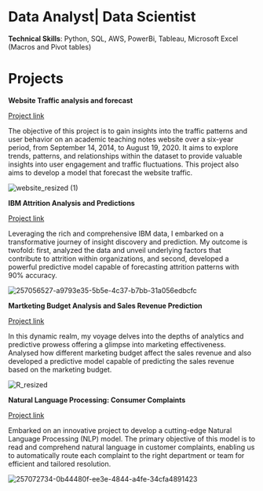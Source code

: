 # **Data Analyst| Data Scientist**

**Technical Skills**: Python, SQL, AWS, PowerBi, Tableau, Microsoft Excel (Macros and Pivot tables)

# **Projects**


**Website Traffic analysis and forecast**

[Project link](https://github.com/Tshifhumulo10/Website-Traffic-analysis-and-Forecast)

The objective of this project is to  gain insights into the traffic patterns and user behavior on an academic teaching notes website over a six-year period, from September 14, 2014, to August 19, 2020. It aims to explore trends, patterns, and relationships within the dataset to provide valuable insights into user engagement and traffic fluctuations. This project also aims to develop a model that forecast the website traffic. 


![website_resized (1)](https://github.com/Tshifhumulo10/Website-Traffic-analysis-and-Forecast/assets/115041717/f0e02225-8d02-4b7f-a578-bc23c089ea8f)


**IBM Attrition Analysis and Predictions**

[Project link](https://github.com/Tshifhumulo10/IBM-Employee-Attrition)

 Leveraging the rich and comprehensive IBM data, I embarked on a transformative journey of insight discovery and prediction. My outcome is twofold: first, analyzed the data and unveil underlying factors that contribute to attrition within organizations, and second, developed a powerful predictive model capable of forecasting attrition patterns with 90% accuracy. 

![257056527-a9793e35-5b5e-4c37-b7bb-31a056edbcfc](https://github.com/Tshifhumulo10/IBM-Employee-Attrition/assets/115041717/05f9da09-6c80-4684-a925-c677ca4052ff)

**Martketing Budget Analysis and Sales Revenue Prediction**

[Project link](https://github.com/Tshifhumulo10/Martketing-Analysis-and-Revenue-Prediction)

In this dynamic realm, my voyage delves into the depths of analytics and predictive prowess offering a glimpse into  marketing effectiveness. Analysed how different marketing budget affect the sales revenue and also developed a predictive model capable of predicting  the sales revenue based on the marketing budget. 

![R_resized](https://github.com/Tshifhumulo10/Consumer_Complaints_NLP/assets/115041717/3f5ce8de-55d9-4988-861b-48c56df02c24) 

**Natural Language Processing: Consumer Complaints**

[Project link](https://github.com/Tshifhumulo10/Consumer_Complaints_NLP)

Embarked on an innovative project to develop a cutting-edge Natural Language Processing (NLP) model. The primary objective of this model is to read and comprehend natural language in customer complaints, enabling us to automatically route each complaint to the right department or team for efficient and tailored resolution.

![257072734-0b44480f-ee3e-4844-a4fe-34cfa4891423](https://github.com/Tshifhumulo10/Consumer_Complaints_NLP/assets/115041717/5b37c3b8-e1a4-48d5-b397-e51e6bb3beac)



